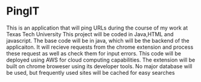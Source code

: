 # PingIT
This is an application that will ping URLs during the course of my work at Texas Tech University
This project will be coded in Java,HTML and javascript.
The base code will be in java, which will be the backend of the applicaiton. It will recieve requests from the chrome extension and process these request as well as check them for input errors.
This code will be deployed using AWS for cloud computing capabilities.
The extension will be built on chrome broweser using its developer tools.
No major database will be used, but frequently used sites will be cached for easy searches

